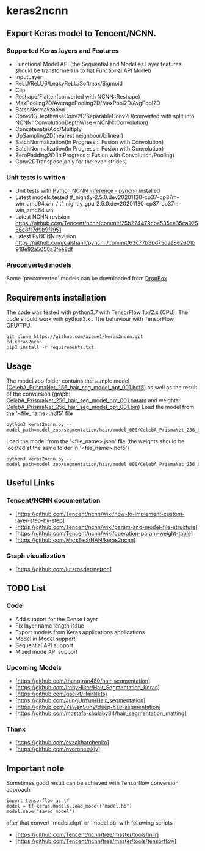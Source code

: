 # keras2ncnn
## Export Keras model to Tencent/NCNN.
### Supported Keras layers and Features
* Functional Model API (the Sequential and Model as Layer features should be transformed in to flat Functional API Model)
* InputLayer
* ReLU/ReLU6/LeakyReLU/Softmax/Sigmoid
* Clip
* Reshape/Flatten(converted with NCNN::Reshape)
* MaxPooling2D/AveragePooling2D/MaxPool2D/AvgPool2D
* BatchNormalization
* Conv2D/DepthwiseConv2D/SeparableConv2D(converted with split into NCNN::ConvolutionDepthWise->NCNN::Convolution)
* Concatenate/Add/Multiply
* UpSampling2D(nearest neighbour/bilinear)
* BatchNormalization(In Progress :: Fusion with Convolution)
* BatchNormalization(In Progress :: Fusion with Convolution)
* ZeroPadding2D(In Progress :: Fusion with Convolution/Pooling)
* Conv2DTranspose(only for the even strides)

### Unit tests is written  
* Unit tests with  [Python NCNN inference - pyncnn](https://github.com/caishanli/pyncnn) installed 
* Latest models tested tf_nightly-2.5.0.dev20201130-cp37-cp37m-win_amd64.whl / tf_nightly_gpu-2.5.0.dev20201130-cp37-cp37m-win_amd64.whl
* Latest NCNN revision https://github.com/Tencent/ncnn/commit/25b224479cbe535ce35ca92556c8f17d9b9f1951
* Latest PyNCNN revision https://github.com/caishanli/pyncnn/commit/63c77b8bd75dae8e2601b918e92a5050a3fee8df

### Preconverted models
Some 'preconverted' models can be downloaded from 
[DropBox](https://www.dropbox.com/sh/8anok3k3jxjj81i/AADWMLad_V0MKs4ySN2mgPPda?dl=0)

## Requirements installation
The code was tested with python3.7 with TensorFlow 1.x/2.x (CPU). The code should work with python3.x . 
The behaviour with TensorFlow GPU/TPU.
```
git clone https://github.com/azeme1/keras2ncnn.git
cd keras2ncnn
pip3 install -r requirements.txt 
```
## Usage
The model zoo folder contains the sample model 
([CelebA_PrismaNet_256_hair_seg_model_opt_001.hdf5](./model_zoo/segmentation/hair/model_000/CelebA_PrismaNet_256_hair_seg_model_opt_001.hdf5)) 
as well as the result of the conversion 
(graph: [CelebA_PrismaNet_256_hair_seg_model_opt_001.param](./model_zoo/segmentation/hair/model_000/CelebA_PrismaNet_256_hair_seg_model_opt_001.param) and 
weights: [CelebA_PrismaNet_256_hair_seg_model_opt_001.bin](./model_zoo/segmentation/hair/model_000/CelebA_PrismaNet_256_hair_seg_model_opt_001.bin))
Load the model from the '<file_name>.hdf5' file
```
python3 keras2ncnn.py --model_path=model_zoo/segmentation/hair/model_000/CelebA_PrismaNet_256_hair_seg_model_opt_001.hdf5
```
Load the model from the '<file_name>.json' file (the weights should be located at the same folder in '<file_name>.hdf5')
```
python3 keras2ncnn.py --model_path=model_zoo/segmentation/hair/model_000/CelebA_PrismaNet_256_hair_seg_model_opt_001.json
```
## Useful Links
### Tencent/NCNN documentation
* [https://github.com/Tencent/ncnn/wiki/how-to-implement-custom-layer-step-by-step]
* [https://github.com/Tencent/ncnn/wiki/param-and-model-file-structure]
* [https://github.com/Tencent/ncnn/wiki/operation-param-weight-table]
* [https://github.com/MarsTechHAN/keras2ncnn]
### Graph visualization 
* [https://github.com/lutzroeder/netron]

## TODO List
### Code
* Add support for the Dense Layer 
* Fix layer name length issue
* Export models from Keras applications applications
* Model in Model support
* Sequential API support
* Mixed mode API support  
### Upcoming Models 
* [https://github.com/thangtran480/hair-segmentation]
* [https://github.com/ItchyHiker/Hair_Segmentation_Keras]
* [https://github.com/gaelkt/HairNets]
* [https://github.com/JungUnYun/Hair_segmentation]
* [https://github.com/YawenSun9/deep-hair-segmentation]
* [https://github.com/mostafa-shalaby84/hair_segmentation_matting]

### Thanx
* [https://github.com/cvzakharchenko]
* [https://github.com/nvoronetskiy]

## Important note
Sometimes good result can be achieved with Tensorflow conversion approach

```
import tensorflow as tf
model = tf.keras.models.load_model("model.h5")
model.save("saved_model")
```

after that convert 'model.ckpt' or 'model.pb' with following scripts
* [https://github.com/Tencent/ncnn/tree/master/tools/mlir]
* [https://github.com/Tencent/ncnn/tree/master/tools/tensorflow]
